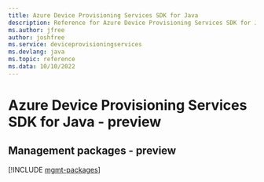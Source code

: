```yaml
---
title: Azure Device Provisioning Services SDK for Java
description: Reference for Azure Device Provisioning Services SDK for Java
ms.author: jfree
author: joshfree
ms.service: deviceprovisioningservices
ms.devlang: java
ms.topic: reference
ms.data: 10/10/2022
---
```

# Azure Device Provisioning Services SDK for Java - preview

## Management packages - preview
[!INCLUDE [mgmt-packages](device-provisioning-services-mgmt-index.md)]